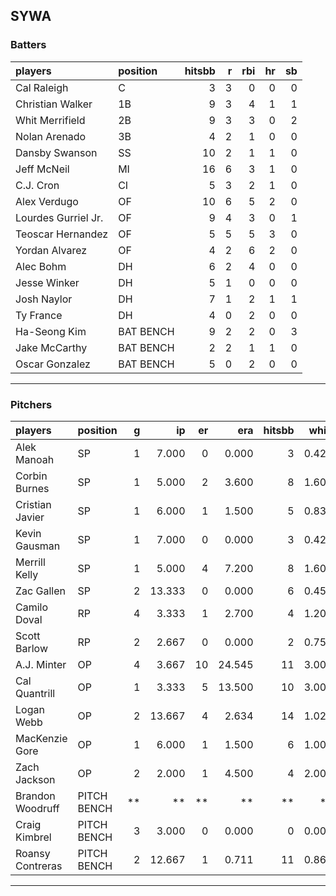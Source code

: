 ## SYWA

### Batters

 
|players             |position  | hitsbb|  r| rbi| hr| sb| 
|:-------------------|:---------|------:|--:|---:|--:|--:| 
|Cal Raleigh         |C         |      3|  3|   0|  0|  0| 
|Christian Walker    |1B        |      9|  3|   4|  1|  1| 
|Whit Merrifield     |2B        |      9|  3|   3|  0|  2| 
|Nolan Arenado       |3B        |      4|  2|   1|  0|  0| 
|Dansby Swanson      |SS        |     10|  2|   1|  1|  0| 
|Jeff McNeil         |MI        |     16|  6|   3|  1|  0| 
|C.J. Cron           |CI        |      5|  3|   2|  1|  0| 
|Alex Verdugo        |OF        |     10|  6|   5|  2|  0| 
|Lourdes Gurriel Jr. |OF        |      9|  4|   3|  0|  1| 
|Teoscar Hernandez   |OF        |      5|  5|   5|  3|  0| 
|Yordan Alvarez      |OF        |      4|  2|   6|  2|  0| 
|Alec Bohm           |DH        |      6|  2|   4|  0|  0| 
|Jesse Winker        |DH        |      5|  1|   0|  0|  0| 
|Josh Naylor         |DH        |      7|  1|   2|  1|  1| 
|Ty France           |DH        |      4|  0|   2|  0|  0| 
|Ha-Seong Kim        |BAT BENCH |      9|  2|   2|  0|  3| 
|Jake McCarthy       |BAT BENCH |      2|  2|   1|  1|  0| 
|Oscar Gonzalez      |BAT BENCH |      5|  0|   2|  0|  0| 


* * *

### Pitchers

 
|players          |position    |  g|     ip| er|    era| hitsbb|  whip| so|  w| sv| 
|:----------------|:-----------|--:|------:|--:|------:|------:|-----:|--:|--:|--:| 
|Alek Manoah      |SP          |  1|  7.000|  0|  0.000|      3| 0.429|  5|  0|  0| 
|Corbin Burnes    |SP          |  1|  5.000|  2|  3.600|      8| 1.600|  5|  0|  0| 
|Cristian Javier  |SP          |  1|  6.000|  1|  1.500|      5| 0.833| 10|  0|  0| 
|Kevin Gausman    |SP          |  1|  7.000|  0|  0.000|      3| 0.429| 11|  1|  0| 
|Merrill Kelly    |SP          |  1|  5.000|  4|  7.200|      8| 1.600|  7|  0|  0| 
|Zac Gallen       |SP          |  2| 13.333|  0|  0.000|      6| 0.450| 23|  2|  0| 
|Camilo Doval     |RP          |  4|  3.333|  1|  2.700|      4| 1.200|  4|  0|  2| 
|Scott Barlow     |RP          |  2|  2.667|  0|  0.000|      2| 0.750|  4|  0|  2| 
|A.J. Minter      |OP          |  4|  3.667| 10| 24.545|     11| 3.000|  7|  0|  1| 
|Cal Quantrill    |OP          |  1|  3.333|  5| 13.500|     10| 3.000|  2|  0|  0| 
|Logan Webb       |OP          |  2| 13.667|  4|  2.634|     14| 1.024| 15|  1|  0| 
|MacKenzie Gore   |OP          |  1|  6.000|  1|  1.500|      6| 1.000| 10|  1|  0| 
|Zach Jackson     |OP          |  2|  2.000|  1|  4.500|      4| 2.000|  3|  1|  0| 
|Brandon Woodruff |PITCH BENCH | **|     **| **|     **|     **|    **| **| **| **| 
|Craig Kimbrel    |PITCH BENCH |  3|  3.000|  0|  0.000|      0| 0.000|  5|  1|  2| 
|Roansy Contreras |PITCH BENCH |  2| 12.667|  1|  0.711|     11| 0.868| 13|  2|  0| 


* * *


